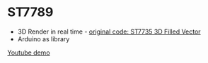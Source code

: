# ST7789

* 3D Render in real time - [original code: ST7735 3D Filled Vector](https://github.com/cbm80amiga/ST7735_3d_filled_vector)
* Arduino as library

[Youtube demo](https://www.youtube.com/watch?v=3IeQMOBieSw)